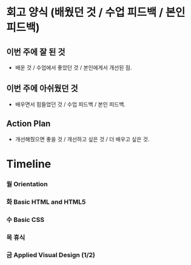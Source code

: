 # 회고 양식 (배웠던 것 / 수업 피드백 / 본인 피드백)

## 이번 주에 잘 된 것 

- 배운 것 / 수업에서 좋았던 것 / 본인에게서 개선된 점.

## 이번 주에 아쉬웠던 것

- 배우면서 힘들었던 것 / 수업 피드백 / 본인 피드백.
 
## Action Plan

- 개선해줬으면 좋을 것 / 개선하고 싶은 것 / 더 배우고 싶은 것.

# Timeline

### 월 Orientation

### 화 Basic HTML and HTML5

### 수 Basic CSS

### 목 휴식

### 금 Applied Visual Design (1/2)

